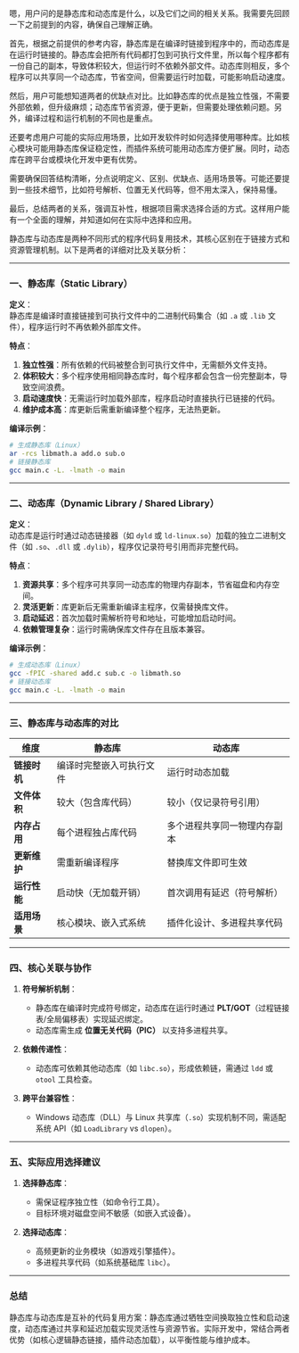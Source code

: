 <zhithink>
嗯，用户问的是静态库和动态库是什么，以及它们之间的相关关系。我需要先回顾一下之前提到的内容，确保自己理解正确。

首先，根据之前提供的参考内容，静态库是在编译时链接到程序中的，而动态库是在运行时链接的。静态库会把所有代码都打包到可执行文件里，所以每个程序都有一份自己的副本，导致体积较大，但运行时不依赖外部文件。动态库则相反，多个程序可以共享同一个动态库，节省空间，但需要运行时加载，可能影响启动速度。

然后，用户可能想知道两者的优缺点对比。比如静态库的优点是独立性强，不需要外部依赖，但升级麻烦；动态库节省资源，便于更新，但需要处理依赖问题。另外，编译过程和运行机制的不同也是重点。

还要考虑用户可能的实际应用场景，比如开发软件时如何选择使用哪种库。比如核心模块可能用静态库保证稳定性，而插件系统可能用动态库方便扩展。同时，动态库在跨平台或模块化开发中更有优势。

需要确保回答结构清晰，分点说明定义、区别、优缺点、适用场景等。可能还要提到一些技术细节，比如符号解析、位置无关代码等，但不用太深入，保持易懂。

最后，总结两者的关系，强调互补性，根据项目需求选择合适的方式。这样用户能有一个全面的理解，并知道如何在实际中选择和应用。
</zhithink>

静态库与动态库是两种不同形式的程序代码复用技术，其核心区别在于链接方式和资源管理机制。以下是两者的详细对比及关联分析：

---

### **一、静态库（Static Library）**
**定义**：  
静态库是编译时直接链接到可执行文件中的二进制代码集合（如 `.a` 或 `.lib` 文件），程序运行时不再依赖外部库文件。

**特点**：  
1. **独立性强**：所有依赖的代码被整合到可执行文件中，无需额外文件支持。  
2. **体积较大**：多个程序使用相同静态库时，每个程序都会包含一份完整副本，导致空间浪费。  
3. **启动速度快**：无需运行时加载外部库，程序启动时直接执行已链接的代码。  
4. **维护成本高**：库更新后需重新编译整个程序，无法热更新。

**编译示例**：  
```bash
# 生成静态库（Linux）
ar -rcs libmath.a add.o sub.o
# 链接静态库
gcc main.c -L. -lmath -o main
```

---

### **二、动态库（Dynamic Library / Shared Library）**
**定义**：  
动态库是运行时通过动态链接器（如 `dyld` 或 `ld-linux.so`）加载的独立二进制文件（如 `.so`、`.dll` 或 `.dylib`），程序仅记录符号引用而非完整代码。

**特点**：  
1. **资源共享**：多个程序可共享同一动态库的物理内存副本，节省磁盘和内存空间。  
2. **灵活更新**：库更新后无需重新编译主程序，仅需替换库文件。  
3. **启动延迟**：首次加载时需解析符号和地址，可能增加启动时间。  
4. **依赖管理复杂**：运行时需确保库文件存在且版本兼容。

**编译示例**：  
```bash
# 生成动态库（Linux）
gcc -fPIC -shared add.c sub.c -o libmath.so
# 链接动态库
gcc main.c -L. -lmath -o main
```

---

### **三、静态库与动态库的对比**

| **维度**          | **静态库**                            | **动态库**                            |
|-------------------|---------------------------------------|---------------------------------------|
| **链接时机**       | 编译时完整嵌入可执行文件              | 运行时动态加载                        |
| **文件体积**       | 较大（包含库代码）                    | 较小（仅记录符号引用）                |
| **内存占用**       | 每个进程独占库代码                    | 多个进程共享同一物理内存副本          |
| **更新维护**       | 需重新编译程序                        | 替换库文件即可生效                    |
| **运行性能**       | 启动快（无加载开销）                  | 首次调用有延迟（符号解析）            |
| **适用场景**       | 核心模块、嵌入式系统                  | 插件化设计、多进程共享代码            |

---

### **四、核心关联与协作**
1. **符号解析机制**：  
   - 静态库在编译时完成符号绑定，动态库在运行时通过 **PLT/GOT**（过程链接表/全局偏移表）实现延迟绑定。  
   - 动态库需生成 **位置无关代码（PIC）** 以支持多进程共享。

2. **依赖传递性**：  
   - 动态库可依赖其他动态库（如 `libc.so`），形成依赖链，需通过 `ldd` 或 `otool` 工具检查。

3. **跨平台兼容性**：  
   - Windows 动态库（DLL）与 Linux 共享库（`.so`）实现机制不同，需适配系统 API（如 `LoadLibrary` vs `dlopen`）。

---

### **五、实际应用选择建议**
1. **选择静态库**：  
   - 需保证程序独立性（如命令行工具）。  
   - 目标环境对磁盘空间不敏感（如嵌入式设备）。  

2. **选择动态库**：  
   - 高频更新的业务模块（如游戏引擎插件）。  
   - 多进程共享代码（如系统基础库 `libc`）。  

---

### **总结**
静态库与动态库是互补的代码复用方案：静态库通过牺牲空间换取独立性和启动速度，动态库通过共享和延迟加载实现灵活性与资源节省。实际开发中，常结合两者优势（如核心逻辑静态链接，插件动态加载），以平衡性能与维护成本。
